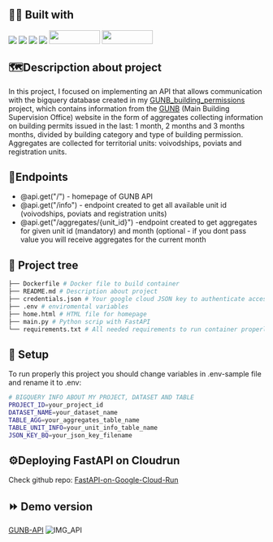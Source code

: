 ## 👨‍💻 Built with
<img src="https://img.shields.io/badge/Python-FFD43B?style=for-the-badge&logo=python&logoColor=blue" /> <img src="https://img.shields.io/badge/Docker-2CA5E0?style=for-the-badge&logo=docker&logoColor=white"/> <img src="https://img.shields.io/badge/FastAPI-005571?style=for-the-badge&logo=fastapi" /> <img src="https://img.shields.io/badge/html5-%23E34F26.svg?style=for-the-badge&logo=html5&logoColor=white" /> 
<img src="https://d1tlzifd8jdoy4.cloudfront.net/wp-content/uploads/2020/09/gcp-eyecatch-cloud-run_1200x630.png" width="100" height="27,5" />
<img src="https://www.scitylana.com/wp-content/uploads/2019/01/Hello-BigQuery.png" width="100" height="27,5" />

##  🗺️Descripction about project

In this project, I focused on implementing an API that allows communication with the bigquery database created in my [GUNB_building_permissions](https://github.com/AJSTO/GUNB_building_permissions) project, which contains information from the [GUNB](https://wyszukiwarka.gunb.gov.pl/pobranie.html) (Main Building Supervision Office) website in the form of aggregates collecting information on building permits issued in the last: 1 month, 2 months and 3 months months, divided by building category and type of building permission. Aggregates are collected for territorial units: voivodships, poviats and registration units.

## 🚪Endpoints
- @api.get("/") - homepage of GUNB API
- @api.get("/info") - endpoint created  to get all available unit id (voivodships, poviats and registration units)
- @api.get("/aggregates/{unit_id}") -endpoint created to get aggregates for given unit id (mandatory) and month (optional - if you dont pass value you will receive aggregates for the current month
## 🌲 Project tree
```bash
├── Dockerfile # Docker file to build container
├── README.md # Description about project
├── credentials.json # Your google cloud JSON key to authenticate access to cloud services in the project
├── .env # enviromental variables
├── home.html # HTML file for homepage
├── main.py # Python scrip with FastAPI
└── requirements.txt # All needed requirements to run container properly
```

## 🔑 Setup 
To run properly this project you should change variables in .env-sample file and rename it to .env:
```bash
# BIGQUERY INFO ABOUT MY PROJECT, DATASET AND TABLE
PROJECT_ID=your_project_id
DATASET_NAME=your_dataset_name
TABLE_AGG=your_aggregates_table_name
TABLE_UNIT_INFO=your_unit_info_table_name
JSON_KEY_BQ=your_json_key_filename
```
## ⚙️Deploying FastAPI on Cloudrun
Check github repo: [FastAPI-on-Google-Cloud-Run](https://github.com/sekR4/FastAPI-on-Google-Cloud-Run)

## ⏩ Demo version
[GUNB-API](https://gunb-api-4zobymftpq-lm.a.run.app)
![IMG_API](https://i.ibb.co/Nnjx3cw/Zrzut-ekranu-2023-02-21-o-12-04-11.png)
